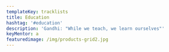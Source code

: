 ```yaml
---
templateKey: tracklists
title: Education
hashtag: '#education'
description: 'Gandhi: "While we teach, we learn ourselves"'
keyMentor: a
featuredimage: /img/products-grid2.jpg
---
```

